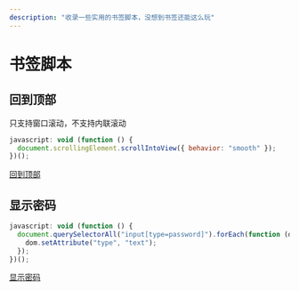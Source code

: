 ```yaml
---
description: "收录一些实用的书签脚本，没想到书签还能这么玩"
---
```


# 书签脚本

## 回到顶部

只支持窗口滚动，不支持内联滚动

```js
javascript: void (function () {
  document.scrollingElement.scrollIntoView({ behavior: "smooth" });
})();
```

<a href="javascript:void(function(){document.scrollingElement.scrollIntoView({behavior:'smooth'})})()">回到顶部</a>

## 显示密码

```js
javascript: void (function () {
  document.querySelectorAll("input[type=password]").forEach(function (dom) {
    dom.setAttribute("type", "text");
  });
})();
```

<a href="javascript:void(function(){document.querySelectorAll('input[type=password]').forEach(function(dom){dom.setAttribute('type','text')})})()">显示密码</a>
